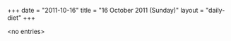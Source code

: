 +++
date = "2011-10-16"
title = "16 October 2011 (Sunday)"
layout = "daily-diet"
+++

\<no entries\>